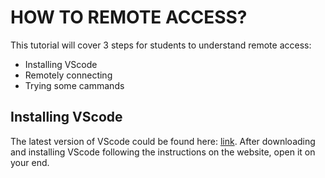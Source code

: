 # HOW TO REMOTE ACCESS?
This tutorial will cover 3 steps for students to understand remote access:
* Installing VScode
* Remotely connecting
* Trying some cammands

## Installing VScode
The latest version of VScode could be found here: [link](https://code.visualstudio.com/).
After downloading and installing VScode following the instructions on the website, open it on your end.
